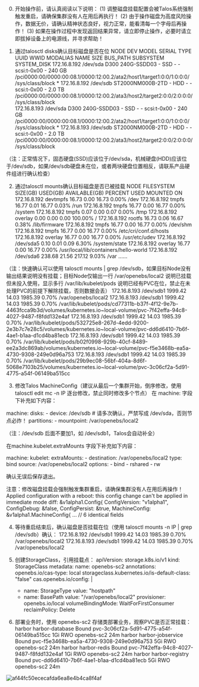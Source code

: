 0. 开始操作前，请认真阅读以下说明：
(1) 调整磁盘挂载配置会被Talos系统强制触发重启，请确保集群没有人在用后再执行！
(2) 由于操作磁盘为高度风险操作，数据无价，请确认精神状态良好，视力正常，能看清每一个字母后再操作！
(3) 如果在操作过程中发现返回结果异常，请立即停止操作，必要时请立即拔掉设备上的电源线，并寻求帮助！

1. 通过talosctl disks确认目标磁盘是否在位
NODE           DEV        MODEL              SERIAL   TYPE   UUID   WWID   MODALIAS      NAME   SIZE     BUS_PATH                                                                SUBSYSTEM          SYSTEM_DISK
172.16.8.192   /dev/sda   D300 240G-SSDD03   -        SSD    -      -      scsi:t-0x00   -      240 GB   /pci0000:00/0000:00:08.1/0000:12:00.2/ata2/host1/target1:0:0/1:0:0:0/   /sys/class/block   *
172.16.8.192   /dev/sdb   ST2000NM000B-2TD   -        HDD    -      -      scsi:t-0x00   -      2.0 TB   /pci0000:00/0000:00:08.1/0000:12:00.2/ata3/host2/target2:0:0/2:0:0:0/   /sys/class/block   
172.16.8.193   /dev/sda   D300 240G-SSDD03   -        SSD    -      -      scsi:t-0x00   -      240 GB   /pci0000:00/0000:00:08.1/0000:12:00.2/ata2/host1/target1:0:0/1:0:0:0/   /sys/class/block   *
172.16.8.193   /dev/sdb   ST2000NM000B-2TD   -        HDD    -      -      scsi:t-0x00   -      2.0 TB   /pci0000:00/0000:00:08.1/0000:12:00.2/ata3/host2/target2:0:0/2:0:0:0/   /sys/class/block 

（注：正常情况下，固态硬盘(SSD)应该位于/dev/sda，机械硬盘(HDD)应该位于/dev/sdb，如果/dev/sdb硬盘未在位，或者两块硬盘位置相反，请联系产品硬件组进行确认检查）

2. 通过talosctl mounts确认目标磁盘是否已被挂载
NODE           FILESYSTEM                                                   SIZE(GB)   USED(GB)   AVAILABLE(GB)   PERCENT USED   MOUNTED ON
172.16.8.192   devtmpfs                                                     16.73      0.00       16.73           0.00%          /dev
172.16.8.192   tmpfs                                                        16.77      0.01       16.77           0.03%          /run
172.16.8.192   tmpfs                                                        16.77      0.00       16.77           0.00%          /system
172.16.8.192   tmpfs                                                        0.07       0.00       0.07            0.00%          /tmp
172.16.8.192   overlay                                                      0.00       0.00       0.00            100.00%        /
172.16.8.192   rootfs                                                       16.73      0.06       16.67           0.38%          /lib/firmware
172.16.8.192   tmpfs                                                        16.77      0.00       16.77           0.00%          /dev/shm
172.16.8.192   tmpfs                                                        16.77      0.00       16.77           0.00%          /etc/cri/conf.d/hosts
172.16.8.192   overlay                                                      16.77      0.00       16.77           0.00%          /usr/etc/udev
172.16.8.192   /dev/sda5                                                    0.10       0.01       0.09            6.30%          /system/state
172.16.8.192   overlay                                                      16.77      0.00       16.77           0.00%          /usr/local/lib/containers/hello-world
172.16.8.192   /dev/sda6                                                    238.68     21.56      217.12          9.03%          /var
......

（注：快速确认可以使用 talosctl mounts | grep /dev/sdb，如果目标Node没有输出结果说明没有挂载；目标Node仅输出一行 /var/openebs/local2 说明已挂载但未投入使用，显示多行 /var/lib/kubelet/pods 说明已经有PVC在位，禁止在未处理PVC的前提下解除挂载，否则数据会丢）
172.16.8.193   /dev/sdb1                                                    1999.42    14.03      1985.39         0.70%          /var/openebs/local2
172.16.8.193   /dev/sdb1                                                    1999.42    14.03      1985.39         0.70%          /var/lib/kubelet/pods/cd77311b-b37f-4f12-9e7b-4463fcca9b3d/volumes/kubernetes.io~local-volume/pvc-7f42effa-94c8-4027-9487-f8fdd132e4af
172.16.8.193   /dev/sdb1                                                    1999.42    14.03      1985.39         0.70%          /var/lib/kubelet/pods/532725e8-267d-4edd-9200-2e3b7c7e28c5/volumes/kubernetes.io~local-volume/pvc-dd6d6410-7b6f-4ae1-b1aa-d1cd4ba81ecb
172.16.8.193   /dev/sdb1                                                    1999.42    14.03      1985.39         0.70%          /var/lib/kubelet/pods/b02f0998-929b-40cf-8489-ee2a3dc869ab/volumes/kubernetes.io~local-volume/pvc-f5e3468b-ea5a-4730-9308-249e0d96a753
172.16.8.193   /dev/sdb1                                                    1999.42    14.03      1985.39         0.70%          /var/lib/kubelet/pods/29b9ec08-56bf-404a-8d6f-5068e7103b25/volumes/kubernetes.io~local-volume/pvc-3c06cf2a-5d91-4775-a54f-06149ba515cc

3. 修改Talos MachineConfig（建议从最后一个集群开始，倒序修改，使用 talosctl edit mc -n IP 逐台修改，禁止同时修改多个节点）
在 machine: 字段下补充如下内容：

machine:
    disks:
        - device: /dev/sdb # 请多次确认，严禁写成 /dev/sda，否则节点必炸！
           partitions:
              - mountpoint: /var/openebs/local2

（注：/dev/sdb 后面不要加1，如 /dev/sdb1，Talos会自动补全）

在machine.kubelet.extraMounts 字段下补充如下内容：

machine:
  kubelet:
    extraMounts:
      - destination: /var/openebs/local2
        type: bind
        source: /var/openebs/local2
        options:
          - bind
          - rshared
          - rw

确认无误后保存退出。

注意：修改磁盘挂载会强制触发集群重启，请确保集群没有人在用后再操作！
Applied configuration with a reboot: this config change can't be applied in immediate mode
diff:   &v1alpha1.Config{
        ConfigVersion: "v1alpha1",
        ConfigDebug:   &false,
        ConfigPersist: &true,
        MachineConfig: &v1alpha1.MachineConfig{
                ... // 6 identical fields

4. 等待重启结束后，确认磁盘是否挂载在位（使用 talosctl mounts -n IP | grep /dev/sdb）确认：
172.16.8.192   /dev/sdb1                                                    1999.42    14.03      1985.39         0.70%          /var/openebs/local2
172.16.8.193   /dev/sdb1                                                    1999.42    14.03      1985.39         0.70%          /var/openebs/local2

5. 创建StorageClass，引用挂载点：
apiVersion: storage.k8s.io/v1
kind: StorageClass
metadata:
  name: openebs-sc2
  annotations:
    openebs.io/cas-type: local
    storageclass.kubernetes.io/is-default-class: "false"
    cas.openebs.io/config: |
      - name: StorageType
        value: "hostpath"
      - name: BasePath
        value: "/var/openebs/local2"
provisioner: openebs.io/local
volumeBindingMode: WaitForFirstConsumer
reclaimPolicy: Delete

6. 部署业务时，使用 openebs-sc2 存储类部署业务，观察PVC是否正常挂载：
harbor            harbor-database                                         Bound    pvc-3c06cf2a-5d91-4775-a54f-06149ba515cc   1Gi        RWO            openebs-sc2         24m
harbor            harbor-jobservice                                       Bound    pvc-f5e3468b-ea5a-4730-9308-249e0d96a753   5Gi        RWO            openebs-sc2         24m
harbor            harbor-redis                                            Bound    pvc-7f42effa-94c8-4027-9487-f8fdd132e4af   1Gi        RWO            openebs-sc2         24m
harbor            harbor-registry                                         Bound    pvc-dd6d6410-7b6f-4ae1-b1aa-d1cd4ba81ecb   5Gi        RWO            openebs-sc2         24m

![af44fc50ececafda6ea8e4b4ca8f4af](https://github.com/donkeytt11111/jiaxin.github.io/assets/167744103/23fbc50d-6459-4f73-9ea3-52df7535ea0b)
